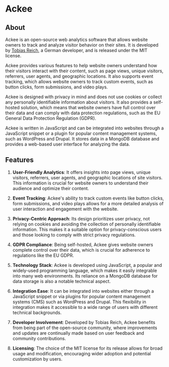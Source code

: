 # Ackee

## About

Ackee is an open-source web analytics software that allows website owners to track and analyze visitor behavior on their sites. It is developed by [Tobias Reich](https://electerious.com/imprint), a German developer, and is released under the MIT license.

Ackee provides various features to help website owners understand how their visitors interact with their content, such as page views, unique visitors, referrers, user agents, and geographic locations. It also supports event tracking, which allows website owners to track custom events, such as button clicks, form submissions, and video plays.

Ackee is designed with privacy in mind and does not use cookies or collect any personally identifiable information about visitors. It also provides a self-hosted solution, which means that website owners have full control over their data and can comply with data protection regulations, such as the EU General Data Protection Regulation (GDPR).

Ackee is written in JavaScript and can be integrated into websites through a JavaScript snippet or a plugin for popular content management systems, such as WordPress and Drupal. It stores data in a MongoDB database and provides a web-based user interface for analyzing the data.

## Features

1. **User-Friendly Analytics**: It offers insights into page views, unique visitors, referrers, user agents, and geographic locations of site visitors. This information is crucial for website owners to understand their audience and optimize their content.

2. **Event Tracking**: Ackee's ability to track custom events like button clicks, form submissions, and video plays allows for a more detailed analysis of user interaction and engagement with the website.

3. **Privacy-Centric Approach**: Its design prioritizes user privacy, not relying on cookies and avoiding the collection of personally identifiable information. This makes it a suitable option for privacy-conscious users and those looking to comply with strict privacy regulations.

4. **GDPR Compliance**: Being self-hosted, Ackee gives website owners complete control over their data, which is crucial for adherence to regulations like the EU GDPR.

5. **Technology Stack**: Ackee is developed using JavaScript, a popular and widely-used programming language, which makes it easily integrable into many web environments. Its reliance on a MongoDB database for data storage is also a notable technical aspect.

6. **Integration Ease**: It can be integrated into websites either through a JavaScript snippet or via plugins for popular content management systems (CMS) such as WordPress and Drupal. This flexibility in integration makes it accessible to a wide range of users with different technical backgrounds.

7. **Developer Involvement**: Developed by Tobias Reich, Ackee benefits from being part of the open-source community, where improvements and updates are continually made based on user feedback and community contributions.

8. **Licensing**: The choice of the MIT license for its release allows for broad usage and modification, encouraging wider adoption and potential customization by users.
